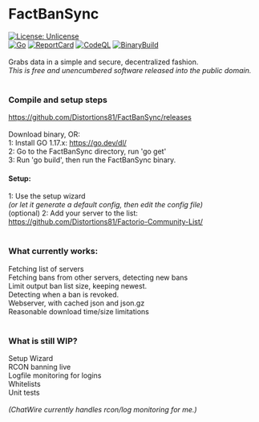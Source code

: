 # FactBanSync<br>
[![License: Unlicense](https://img.shields.io/badge/license-Unlicense-blue.svg)](http://unlicense.org/)
<br>
[![Go](https://github.com/Distortions81/FactBanSync/actions/workflows/go.yml/badge.svg)](https://github.com/Distortions81/FactBanSync/actions/workflows/go.yml)
[![ReportCard](https://github.com/Distortions81/FactBanSync/actions/workflows/report.yml/badge.svg)](https://github.com/Distortions81/FactBanSync/actions/workflows/report.yml)
[![CodeQL](https://github.com/Distortions81/FactBanSync/actions/workflows/codeql-analysis.yml/badge.svg)](https://github.com/Distortions81/FactBanSync/actions/workflows/codeql-analysis.yml)
[![BinaryBuild](https://github.com/Distortions81/FactBanSync/actions/workflows/build-linux64.yml/badge.svg)](https://github.com/Distortions81/FactBanSync/actions/workflows/build-linux64.yml)<br><br>
Grabs data in a simple and secure, decentralized fashion.<br>
*This is free and unencumbered software released into the public domain.*<br>
<br>
### Compile and setup steps<br>
https://github.com/Distortions81/FactBanSync/releases<br>
<br>
Download binary, OR:<br>
1: Install GO 1.17.x: https://go.dev/dl/<br>
2: Go to the FactBanSync directory, run 'go get'<br>
3: Run 'go build', then run the FactBanSync binary.<br>

#### Setup:<br>
1: Use the setup wizard 
<br>*(or let it generate a default config, then edit the config file)*<br>
(optional) 2: Add your server to the list:<br>
https://github.com/Distortions81/Factorio-Community-List/<br>
<br>
### What currently works:<br>
Fetching list of servers<br>
Fetching bans from other servers, detecting new bans<br>
Limit output ban list size, keeping newest.<br>
Detecting when a ban is revoked.<br>
Webserver, with cached json and json.gz<br>
Reasonable download time/size limitations<br>
<br>
### What is still WIP?
Setup Wizard<br>
RCON banning live<br>
Logfile monitoring for logins<br>
Whitelists<br>
Unit tests<br>
<br>
*(ChatWire currently handles rcon/log monitoring for me.)*
